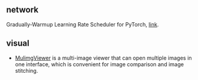 ## network
Gradually-Warmup Learning Rate Scheduler for PyTorch, [link](https://github.com/ildoonet/pytorch-gradual-warmup-lr).

## visual
- [MulimgViewer](https://github.com/nachifur/MulimgViewer) is a multi-image viewer that can open multiple images in one interface, which is convenient for image comparison and image stitching.

